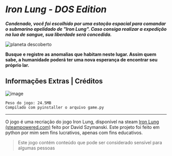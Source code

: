 # *Iron Lung - DOS Edition*
***Condenado, você foi escolhido por uma estação espacial para comandar o submarino apelidado de "Iron Lung". Caso consiga realizar a expedição na lua de sangue, sua liberdade será concedida.***

![planeta descoberto](https://www.imghost.net/ib/PmJ61KUBin9LcfY_1720628108.jpg)

**Busque e registre as anomalias que habitam neste lugar. Assim quem sabe, a humanidade poderá ter uma nova esperança de encontrar seu próprio lar.**

Informações Extras | Créditos
---
![image](https://www.imghost.net/ib/dwSjzklxjid270s_1720629206.png)
```
Peso do jogo: 24.5MB
Compilado com pyinstaller o arquivo game.py
```
***
O jogo é uma recriação do jogo Iron Lung, disponível na steam [Iron Lung (steampowered.com)](https://store.steampowered.com/app/1846170/Iron_Lung/) feito por David Szymanski. Este projeto foi feito em python por mim sem fins lucrativos, apenas com fins educativos.

>Este jogo contém conteúdo que pode ser considerado sensível para algumas pessoas
